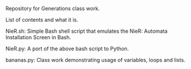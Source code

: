 Repository for Generations class work.

List of contents and what it is.

NieR.sh: Simple Bash shell script that emulates the NieR: Automata Installation Screen in Bash.

NieR.py: A port of the above bash script to Python.

bananas.py: Class work demonstrating usage of variables, loops and lists.

